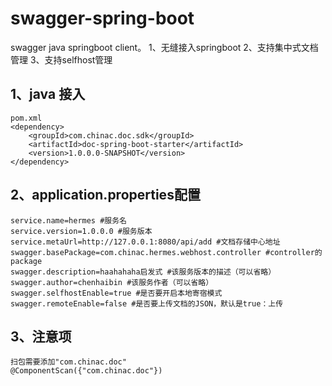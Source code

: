 # swagger-spring-boot
swagger java springboot client。
1、无缝接入springboot 
2、支持集中式文档管理 
3、支持selfhost管理

## 1、java 接入
    pom.xml
    <dependency>
        <groupId>com.chinac.doc.sdk</groupId>
        <artifactId>doc-spring-boot-starter</artifactId>
        <version>1.0.0.0-SNAPSHOT</version>
    </dependency>

## 2、application.properties配置

    service.name=hermes #服务名
    service.version=1.0.0.0 #服务版本
    service.metaUrl=http://127.0.0.1:8080/api/add #文档存储中心地址
    swagger.basePackage=com.chinac.hermes.webhost.controller #controller的package
    swagger.description=haahahaha启发式 #该服务版本的描述（可以省略）
    swagger.author=chenhaibin #该服务作者（可以省略）
    swagger.selfhostEnable=true #是否要开启本地寄宿模式
    swagger.remoteEnable=false #是否要上传文档的JSON，默认是true：上传

## 3、注意项

    扫包需要添加"com.chinac.doc"
    @ComponentScan({"com.chinac.doc"})
